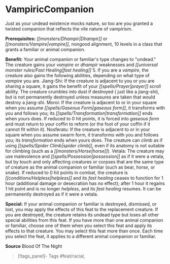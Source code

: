 ﻿---
cssclass: [feats]

---
# VampiricCompanion

Just as your undead existence mocks nature, so too are you granted a twisted companion that reflects the vile nature of vampirism.

**Prerequisites:** _[[monsters/Dhampir|Dhampir]]_ or _[[monsters/Vampire|vampire]]_, nongood alignment, 10 levels in a class that grants a familiar or animal companion.

**Benefit:** Your animal companion or familiar's type changes to "undead." The creature gains your _vampire_ or _dhampir_ weaknesses and _[[universal monster rules/Fast Healing|fast healing]]_ 5. If you are a _vampire_, the creature also gains the following abilities, depending on what type of _vampire_ you are. Jiang-Shi: If the creature is adjacent to you or you are sharing a square, it gains the benefit of your _[[spells/Prayer|prayer]]_ scroll ability. The creature crumbles into dust if destroyed ( just like a jiang-shi), but is not permanently destroyed unless measures are taken that would destroy a jiang-shi. Moroi: If the creature is adjacent to or in your square when you assume _[[spells/Gaseous Form|gaseous form]]_, it transforms with you and follows you; its _[[spells/Transformation|transformation]]_ ends when yours does. If reduced to 0 hit points, it is forced into _gaseous form_ and must return to your coffin to reform (or the foot of your coffin if it cannot fit within it). Nosferatu: If the creature is adjacent to or in your square when you assume swarm form, it transforms with you and follows you; its _transformation_ ends when yours does. The creature can climb as if using _[[spells/Spider Climb|spider climb]]_, even if its anatomy is not suitable for climbing (such as a _[[monsters/Horse|horse]]_). Vetala: The creature may use malevolence and _[[spells/Possession|possession]]_ as if it were a vetala, but by touch and only affecting creatures or corpses that are the same type of creature as the animal companion or familiar (such as bear, _horse_, or snake). If reduced to 0 hit points in combat, the creature is _[[conditions/Helpless|helpless]]_ and its _fast healing_ ceases to function for 1 hour (additional damage or desecration has no effect); after 1 hour it regains 1 hit point and is no longer _helpless_, and its _fast healing_ resumes. It can be permanently destroyed as if it were a vetala.

**Special:** If your animal companion or familiar is destroyed, dismissed, or lost, you may apply the effects of this feat to the replacement creature. If you are destroyed, the creature retains its undead type but loses all other special abilities from this feat. If you have more than one animal companion or familiar, choose one of them when you select this feat and apply its effects to that creature. You may select this feat more than once. Each time you select the feat, it applies to a different animal companion or familiar.

**Source** Blood Of The Night
>[!tags_panel]- Tags
> #feat/racial, 